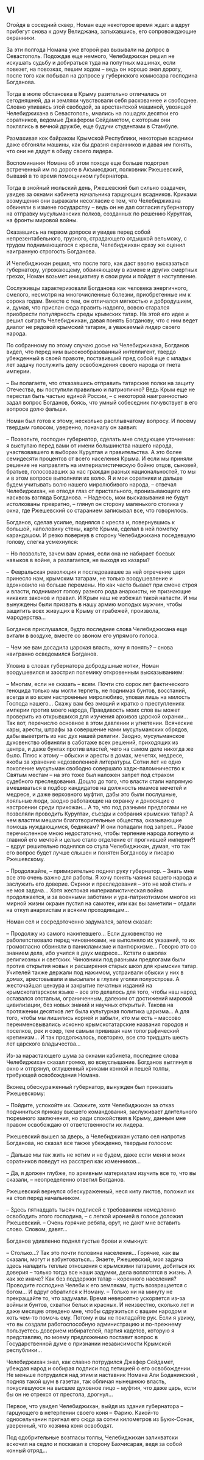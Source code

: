 ## VI

Отойдя в соседний сквер, Номан еще некоторое время ждал: а вдруг прибегут снова к дому Велиджана, запыхавшись, его сопровождающие охранники.

За эти полгода Номана уже второй раз вызывали на допрос в Севастополь.
Подождав еще немного, Челебиджихан решил не искушать судьбу и добираться туда на попутных машинах, если повезет, на повозках, пешим ходом – ведь он хорошо знал дорогу, после того как побывал на допросе у губернского комиссара господина Богданова.

Тогда в июле обстановка в Крыму разительно отличалась от сегодняшней, да и земляки чувствовали себя раскованнее и свободнее.
Словно упиваясь этой свободой, за арестантской машиной, увозящей Челебиджихана в Севастополь, мчались на лошадях десятки его соратников, ведомые Джафером Сейдаметом, с которым они поклялись в вечной дружбе, еще будучи студентами в Стамбуле.

Размахивая кок байраком Крымской Республики, некоторые всадники даже обгоняли машины, как бы дразня охранников и давая им понять, что они не дадут в обиду своего лидера.

Воспоминания Номана об этом походе еще больше подогрел встреченный им по дороге в Акъмесджит, полковник Ржешевский, бывший в то время помощником губернатора.

Тогда в знойный июльский день, Ржешевский был сильно озадачен, увидев за окнами кабинета начальника гарцующих всадников.
Криками возмущения они выражали несогласие с тем, что Челебиджихана обвиняли в измене государству – ведь он не дал согласия губернатору на отправку мусульманских полков, созданных по решению Курултая, на фронты мировой войны. 

Оказавшись на первом допросе и увидев перед собой непрезентабельного, грузного, страдающего отдышкой вельможу, с трудом поднимающегося с кресла, Челебиджихан сразу же оценил наигранную строгость Богданова.

И Челебиджихан решил, что после того, как даст вволю высказаться губернатору, угрожающему, обвиняющему в измене и других смертных грехах, Номан возьмет инициативу в свои руки и пойдет в наступление.

Сослуживцы характеризовали Богданова как человека энергичного, смелого, несмотря на многочисленные болезни, приобретенные им к сорока годам.
Вместе с тем, он отличался мягкостью и добродушием, и, думая, что прислан сюда править надолго, вовсю старался приобрести популярность среды крымских татар.
На этой его идее и решил сыграть Челебиджихан, давая понять Богданову, что с ним ведет диалог не рядовой крымский татарин, а уважаемый лидер своего народа.

По собранному по этому случаю досье на Челебиджихана, Богданов видел, что перед ним высокообразованный интеллигент, твердо убежденный в своей правоте, поставивший пред собой еще с младых лет задачу послужить делу освобождения своего народа от гнета империи.

– Вы полагаете, что отказавшись отправить татарские полки на защиту Отечества, вы поступили правильно и патриотично?
Ведь Крым еще не перестал быть частью единой России, – с некоторой наигранностью задал вопрос Богданов, боясь, что умный собеседник почувствует в его вопросе долю фальши.

Номан был готов к этому, несколько расплывчатому вопросу.
И посему твердым голосом, уверенно, поначалу он заявил:

– Позвольте, господин губернатор, сделать мне следующее уточнение: я выступаю перед вами от имени большинства нашего народа, участвовавшего в выборах Курултая и правительства.
А это более семидесяти процентов от всего населения Крыма.
И если мы приняли решение не направлять на империалистическую бойню отцов, сыновей, братьев, голосовавших за нас граждан разных национальностей, то мы и в этом вопросе выполняли их волю.
Я и мои соратники и дальше будем учитывать волю нашего миролюбивого народа, – отвечал Челебиджихан, не отводя глаз от пристального, пронизывающего его насквозь взгляда Богданова.
– Надеюсь, мои высказывания не будут истолкованы превратно, – глянул он сторону маленького столика у окна, где Ржешевский со старанием записывал все, что говорилось.

Богданов, сделав усилие, поднялся с кресла и, повернувшись к большой, наполовину стены, карте Крыма, сделал в ней пометку карандашом.
И резко повернув в сторону Челебиджихана поседевшую голову, слегка усмехнулся:

– Но позвольте, зачем вам армия, если она не набирает боевых навыков в войне, а разлагается, не выходя из казарм?

– Февральская революция и последовавшее за ней отречение царя принесло нам, крымским татарам, не только воодушевление и вдохновило на больше перемены.
Но как часто бывает при смене строя и власти, поднимают голову разного рода анархисты, не признающие никаких законов и правил.
И Крым наш не избежал такой напасти.
И мы вынуждены были призвать в нашу армию молодых мужчин, чтобы защитить всех живущих в Крыму от грабежей, произвола, мародерства...

Богданов прислушался, будто последние слова Челебиджихана еще витали в воздухе, вместе со звоном его упрямого голоса.

– Чем же вам досадила царская власть, хочу я понять? – снова наигранно осведомился Богданов.

Уловив в словах губернатора добродушные нотки, Номан воодушевился и заострил полемику откровенным высказыванием:

– Многим, если не сказать – всем.
Почти сто сорок лет фактического геноцида только мы могли терпеть, не поднимая бунтов, восстаний, всегда и во всем настроенные миролюбиво, уповая лишь на милость Господа нашего...
Скажу вам без эмоций и кратко о преступлениях империи против моего народа, Правдивость моих слов вы может проверить из открывшихся для изучения архивов царской охранки...
Так вот, перечислю основное в этом давлении и угнетении.
Всяческие кары, аресты, штрафы за совершение нами мусульманских обрядов, дабы выветрить из нас дух нашей религии.
Заодно, мусульманское духовенство обвиняли в саботаже всех решений, приходящих из центра, и даже бунтах против властей, чего на самом деле никогда же было.
Плюс к этому – обыски и аресты в домах, мечетях, медресе, якобы за хранение недозволенной литературы.
Сотни лет не одно поколение мусульман свободно совершало хадж-паломничество к Святым местам – на это тоже был наложен запрет под страхом судебного преследования.
Дошло до того, что власти стали напрямую вмешиваться в подбор кандидатов на должность имамов мечетей и медресе, и даже верховного муфтия, дабы это были послушные, лояльные люди, заодно работающие на охранку и доносящие о настроении среди прихожан...
А то, что под разными предлогами не позволяли проводить Курултаи, съезды и собрания крымских татар?
А чем властям мешали благотворительные общества, оказывающие помощь нуждающимся, беднякам?
И они попадали под запрет...
Разве перечисленное мною недостаточно, чтобы терпение народа лопнуло и главной его мечтой и целью стало отделение от прогнившей империи?! – вдруг решительно поднялся со стула Челебиджихан, думая, что так его вопрос будет лучше слышен и понятен Богданову и писарю Ржешевскому.

– Продолжайте, – примирительно поднял руку губернатор. – Знать мне все это очень важно для работы.
Я хочу понять чаяния вашего народа и заслужить его доверие.
Окрики и преследования – это не мой стиль и не моя задача...
Хотя жестокая империалистическая война продолжается, и за военными заботами и ура-патриотизмом многое из мирной жизни окраин пустил на самотек, или как вы заметили – отдали на откуп анархистам и всяким проходимцам...

Номан сел и сосредоточенно задумался, затем сказал:

– Продолжу из самого накипевшего...
Если духовенство не раболепствовало перед чиновниками, не выполняло их указаний, то их громогласно обвиняли в панисламизме и пантюркизме...
Говорю это со знанием дела, ибо учился в двух медресе...
Кстати о школах религиозных и светских.
Чиновники под разными предлогами были против открытия новых и расширения старых школ для крымских татар.
Учителей также держали под нажимом, устраивали обыски у них в домах, арестовывали и высылали в глухие уголки полуострова.
А жесточайшая цензура и закрытие печатных изданий на крымскотатарском языке – все это делалось для того, чтобы наш народ оставался отсталым, ограниченным, далеким от достижений мировой цивилизации, без новых знаний и научных открытый.
Такова на протяжении десятков лет была культурная политика царизма...
А для того, чтобы мы лишились корней и забыли, кто мы есть – массово переименовывались исконно крымскотатарские названия городов и поселков, рек и озер, тем самым прививая нам топографический кретинизм...
И так продолжалось, повторяю, все сто тридцать шесть лет царского владычества...

Из-за нарастающего шума за окнами кабинета, последние слова Челебиджихан сказал громко, во всеуслышание.
Богданов выглянул в окно и отпрянул, оглушенный криками конной и пешей толпы, требующей освобождения Номана.

Вконец обескураженный губернатор, вынужден был приказать Ржешевскому:

– Пойдите, успокойте их.
Скажите, хотя Челебиджихан за отказ подчиниться приказу высшего командования, заслуживает длительного тюремного заключения, но ради спокойствия в Крыму, данным мне правом освобождаю от ответственности их лидера.

Ржешевский вышел за дверь, а Челебиджихан устало сел напротив Богданова, но сказал все также убежденно, твердым голосом:

– Дальше мы так жить не хотим и не будем, даже если меня и моих соратников поведут на расстрел как изменников…

– Да, я должен глубже, по архивным материалам изучить все то, что вы сказали, – неопределенно ответил Богданов.

Ржешевский вернулся обескураженный, неся кипу листов, положил их на стол перед начальником.

– Здесь пятнадцать тысяч подписей с требованием немедленно освободить этого господина, – с легкой иронией в голосе доложил Ржешевский.
– Очень горячие ребята, орут, не дают мне вставить слово.
Словом, давят…

Богданов удивленно поднял густые брови и хмыкнул:

– Столько…?
Так это почти половина населения…
Горячие, как вы сказали, могут и взбунтоваться…
Знаете, Ржешевский, моя задача здесь наладить теплые отношения с крымскими татарами, добиться их доверия – только тогда все наши задумки, дела воплотятся в жизнь.
А как же иначе?
Как без поддержки татар – коренного населения?
Проводите господина Челеби к его землякам, пусть возвращается с богом…
И вдруг обратился к Номану.
– Только ни на минуту не прекращайте то, что задумали.
Время невероятно ускоряется из-за войны и бунтов, схватки белых и красных.
И неизвестно, сколько лет и даже месяцев отведено мне, чтобы сдружиться с вашим народом и хоть чем-то помочь ему.
Потому и вы не покладайте рук.
Если я увижу, что вы создали работоспособную администрацию и по-прежнему пользуетесь доверием избирателей, партия кадетов, которую я представляю, по моему предложению поставит вопрос в Государственной думе о признании независимости Крымской республики…

Челебиджихан знал, как славно потрудился Джафер Сейдамет, убеждая народ и собирая подписи под петицией о его освобождении.
Не меньше потрудился над этим и наставник Номана Али Боданинский , подняв такой шум в газетах, так обличая нынешнюю власть, покусившуюся на высшее духовное лицо – муфтия, что даже царь, если бы он не отрекся от престола, дрогнул...

Первое, что увидел Челебиджихан, выйдя из здания губернатора – гарцующего в нетерпении своего коня – Фарию.
Какой-то односельчанин пригнал его сюда за сотни километров из Буюк-Сонак, уверенный, что хозяина коня освободят.

Под одобрительные возгласы толпы, Челебиджихан залихватски вскочил на седло и поскакал в сторону Бахчисарая, ведя за собой конный отряд...
